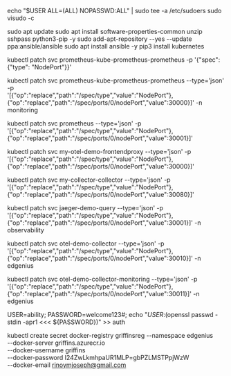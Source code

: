 echo "$USER ALL=(ALL) NOPASSWD:ALL" | sudo tee -a /etc/sudoers
sudo visudo -c

sudo apt update
sudo apt install software-properties-common unzip sshpass python3-pip -y
sudo add-apt-repository --yes --update ppa:ansible/ansible
sudo apt install ansible -y
pip3 install kubernetes

kubectl patch svc prometheus-kube-prometheus-prometheus -p '{"spec": {"type": "NodePort"}}'

kubectl patch svc prometheus-kube-prometheus-prometheus --type='json' -p \
'[{"op":"replace","path":"/spec/type","value":"NodePort"},{"op":"replace","path":"/spec/ports/0/nodePort","value":30000}]' -n monitoring

kubectl patch svc prometheus --type='json' -p \
'[{"op":"replace","path":"/spec/type","value":"NodePort"},{"op":"replace","path":"/spec/ports/0/nodePort","value":30001}]'

kubectl patch svc my-otel-demo-frontendproxy --type='json' -p \
'[{"op":"replace","path":"/spec/type","value":"NodePort"},{"op":"replace","path":"/spec/ports/0/nodePort","value":30000}]'

kubectl patch svc my-collector-collector --type='json' -p \
'[{"op":"replace","path":"/spec/type","value":"NodePort"},{"op":"replace","path":"/spec/ports/0/nodePort","value":30080}]'

kubectl patch svc jaeger-demo-query --type='json' -p '[{"op":"replace","path":"/spec/type","value":"NodePort"},{"op":"replace","path":"/spec/ports/0/nodePort","value":30001}]' -n observability

kubectl patch svc otel-demo-collector --type='json' -p '[{"op":"replace","path":"/spec/type","value":"NodePort"},{"op":"replace","path":"/spec/ports/0/nodePort","value":30010}]' -n edgenius

kubectl patch svc otel-demo-collector-monitoring --type='json' -p '[{"op":"replace","path":"/spec/type","value":"NodePort"},{"op":"replace","path":"/spec/ports/0/nodePort","value":30011}]' -n edgenius

USER=ability; PASSWORD=welcome123#; echo "${USER}:$(openssl passwd -stdin -apr1 <<< ${PASSWORD})" >> auth

kubectl create secret docker-registry griffinsreg --namespace edgenius \
--docker-server griffins.azurecr.io \
--docker-username griffins \
--docker-password I24ZwLkmhpaUR1MLP=gbPZLMSTPpjWzW \
--docker-email rinoymjoseph@gmail.com